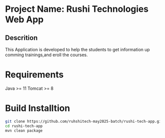 # Project Name: Rushi Technologies Web App
## Descrition
This Application is developed to help the students to get information
up comming trainings,and eroll the courses.

# Requirements
Java >= 11 
Tomcat >= 8

# Build Installtion
``` bash
git clone https://github.com/ruhshitech-may2025-batch/rushi-tech-app.git
cd rushi-tech-app
mvn clean package
```